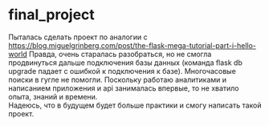 # final_project
Пыталась сделать проект по аналогии с https://blog.miguelgrinberg.com/post/the-flask-mega-tutorial-part-i-hello-world
Правда, очень старалась разобраться, но не смогла продвинуться дальше подключения базы данных (команда flask db upgrade падает с ошибкой к подключения к базе). Многочасовые поиски в гугле не помогли. 
Поскольку работаю аналитиками и написанием приложения и api занималась впервые, то не хватило опыта, знаний и времени.  
Надеюсь, что в будущем будет больше практики и смогу написать такой проект.
